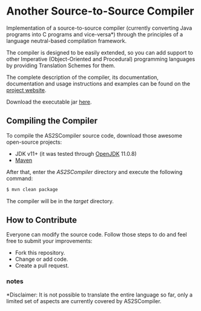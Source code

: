 # Another Source-to-Source Compiler

Implementation of a source-to-source compiler (currently converting Java programs into C programs and vice-versa*) through the principles of a language neutral-based compilation framework.

The compiler is designed to be easily extended, so you can add support to other Imperative (Object-Oriented and Procedural) programming languages by providing Translation Schemes for them.

The complete description of the compiler, its documentation, documentation and usage instructions and examples can be found on the [project website](https://rafaelsantosbraz.github.io/AS2SCompiler/).

Download the executable jar [here](https://github.com/RafaelSantosBraz/AS2SCompiler/releases).

## Compiling the Compiler

To compile the AS2SCompiler source code, download those awesome open-source projects:

* JDK v11+ (it was tested through [OpenJDK](https://openjdk.java.net/) 11.0.8)
* [Maven](https://maven.apache.org/)

After that, enter the _AS2SCompiler_ directory and execute the following command:

```sh
$ mvn clean package
```

The compiler will be in the _target_ directory.

## How to Contribute

Everyone can modify the source code. Follow those steps to do and feel free to submit your improvements:

* Fork this repository.
* Change or add code.
* Create a pull request.

### notes

*Disclaimer: It is not possible to translate the entire language so far, only a limited set of aspects are currently covered by AS2SCompiler.
